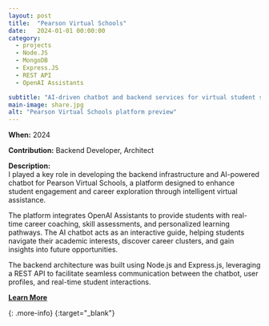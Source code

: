 ```yaml
---
layout: post
title:  "Pearson Virtual Schools"
date:   2024-01-01 00:00:00
category:
  - projects
  - Node.JS
  - MongoDB
  - Express.JS
  - REST API
  - OpenAI Assistants

subtitle: "AI-driven chatbot and backend services for virtual student support"
main-image: share.jpg
alt: "Pearson Virtual Schools platform preview"
---
```


**When:** 2024

**Contribution:** Backend Developer, Architect

**Description:**  
I played a key role in developing the backend infrastructure and AI-powered chatbot for Pearson Virtual Schools, a platform designed to enhance student engagement and career exploration through intelligent virtual assistance.

The platform integrates OpenAI Assistants to provide students with real-time career coaching, skill assessments, and personalized learning pathways. The AI chatbot acts as an interactive guide, helping students navigate their academic interests, discover career clusters, and gain insights into future opportunities.

The backend architecture was built using Node.js and Express.js, leveraging a REST API to facilitate seamless communication between the chatbot, user profiles, and real-time student interactions.

**[Learn More]**

[Learn More]: https://pearsonvirtualschools.com/
{: .more-info}
{:target="_blank"}